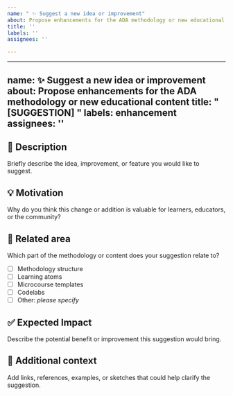 ```yaml
---
name: " ✨ Suggest a new idea or improvement"
about: Propose enhancements for the ADA methodology or new educational content
title: ''
labels: ''
assignees: ''

---
```


---
name:  ✨ Suggest a new idea or improvement
about: Propose enhancements for the ADA methodology or new educational content
title: "[SUGGESTION] "
labels: enhancement
assignees: ''
---

## 📌 Description
Briefly describe the idea, improvement, or feature you would like to suggest.

## 💡 Motivation
Why do you think this change or addition is valuable for learners, educators, or the community?

## 🧩 Related area
Which part of the methodology or content does your suggestion relate to?
- [ ] Methodology structure
- [ ] Learning atoms
- [ ] Microcourse templates
- [ ] Codelabs
- [ ] Other: _please specify_

## ✅ Expected Impact
Describe the potential benefit or improvement this suggestion would bring.

## 📎 Additional context
Add links, references, examples, or sketches that could help clarify the suggestion.

